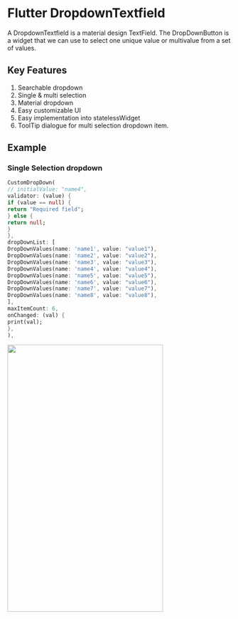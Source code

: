 # Flutter DropdownTextfield

A DropdownTextfield is a material design TextField. The DropDownButton is a widget that we can use to select one unique value or multivalue from a set of values.

## Key Features

1. Searchable dropdown
2. Single & multi selection
3. Material dropdown
4. Easy customizable UI
5. Easy implementation into statelessWidget
6. ToolTip dialogue for multi selection dropdown item.


## Example

### Single Selection dropdown
```dart
CustomDropDown(
// initialValue: "name4",
validator: (value) {
if (value == null) {
return "Required field";
} else {
return null;
}
},
dropDownList: [
DropDownValues(name: 'name1', value: "value1"),
DropDownValues(name: 'name2', value: "value2"),
DropDownValues(name: 'name3', value: "value3"),
DropDownValues(name: 'name4', value: "value4"),
DropDownValues(name: 'name5', value: "value5"),
DropDownValues(name: 'name6', value: "value6"),
DropDownValues(name: 'name7', value: "value7"),
DropDownValues(name: 'name8', value: "value8"),
],
maxItemCount: 6,
onChanged: (val) {
print(val);
},
),
```

<a href="url"><img src="https://drive.google.com/uc?export=view&id=1jMFMeMwPDnQnvaemzE6fnx3Gb-vy_NMk" align="left" height="600" width="350" ></a>

